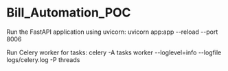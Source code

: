 # Bill_Automation_POC

Run the FastAPI application using uvicorn:
    uvicorn app:app --reload --port 8006

Run Celery worker for tasks:
    celery -A tasks worker --loglevel=info --logfile logs/celery.log -P threads
